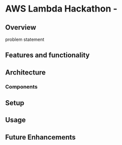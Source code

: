 # AWS Lambda Hackathon - 

## Overview

problem statement




## Features and functionality


## Architecture
### Components

## Setup

## Usage

## Future Enhancements
